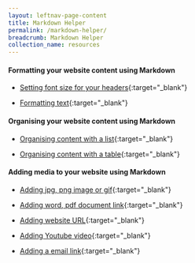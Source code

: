```yaml
---
layout: leftnav-page-content
title: Markdown Helper
permalink: /markdown-helper/
breadcrumb: Markdown Helper
collection_name: resources
---
```


#### **Formatting your website content using Markdown**
* [Setting font size for your headers](https://markdown.isomer.gov.sg/#U1ZWVlbQ0gpOLSnJzEtXSMvPK1EozqxKBbKKFDJSE1NSi4q1tLi4lEHqHBWKcxNzcsAKUqCyXBCJ3NSUzNJcdBmgRFJmOpooyJjSgtQiDCkA){:target="_blank"}

* [Formatting text](https://markdown.isomer.gov.sg/#TY69DsIwEIP3PMVJ2W5BMFcZeQMGVDFcfkBR0xwkFwl4eposZbPlz5a11hoQz1xWEon5ARLegqjUlRs4yltoOXlEoOwBo1CKLn4DwodbGfTOUqoM5D3cmSWUCsI7BlNtTzMfb9Ohi26tmU/DWqOUgUsNYBO75dW2+mivtIS/iSr9BTf5AQ==){:target="_blank"}


#### **Organising your website content using Markdown**
* [Organising content with a list](https://markdown.isomer.gov.sg/#Vcy7CgIxEIXhfp7iQLogK0lpp4VgZW2ZLIMGcoFkgvr2gptd2O4bmPMrpRS0vpaanEjITwh/BO8gLzjE0ERrepSO2WXMlZ0wfI+R5di6X/R/OxE0bsIJZpMlYPNkdpclutcDviPtYitrP/fkuY6qmZbFmezQ5Qc=){:target="_blank"}

* [Organising content with a table](https://markdown.isomer.gov.sg/#zVDBSsNAEL3nK4bk0gZMrGKlJQl48+CtoAeRsmmmTehmJ+xOGlrxp/wEv8zdxgasiFcvO7PzZua9eUEQBBCGd0VRqQ0Ai1xiGHpPCBpXVNeoCthTC0ywQYVaMIKwtUYYm1lED/WinwbaoYYSNUK+h9a4vVwiPPfoVzfpl1HJ3Jh5HHddFx1BM4CR5Y5LruWyB8avcxZ6g5z6y1wKtfXfPC8M70lXB1IsZM9trPSk51lJYUzqHz8XpZ95AAlrF1xSgKbONEKl/rWfLbhdr0Hk1DIsrF7RkMYk5mJoz4YyNNS0UnBFCkx1OGu7iaZQV1I6dHR1OZmOT7iN+lxE9uCsrK1QoPVvzLeTWTSDbf3x/n2Vfd1tmfPhETVXq79c2P1w4T+f9Qk=){:target="_blank"}


#### **Adding media to your website using Markdown**
* [Adding jpg, png image or gif](https://markdown.isomer.gov.sg/#JYvBDoIwEAXvfMUzvWgT4Rv4BePNeFjbpW1Ct6RdUP9eIsncZsYYY2Dt6H2SgJQpsLXdPaaGnVje+JYVjgTkPegoetw4c35xhRa4SBIYGvmwmNLMWEhjd3qMs3IV0rTtBX8UU6lorjILKpPn2p7n4f+1wRVRcnpdW79IuPwA){:target="_blank"}

* [Adding word, pdf document link](https://markdown.isomer.gov.sg/#VcoxCoAwDADA3VcEOqgF7Rvc/IM4VBM1WBtpU/y+OLoeZ4wxYO2AyHEHlCcG8QiB42ltNVKiOsMhD6jAmsgrgYdp40D/PDfu8un8rCNkleS+lN3OepSly6Tl7m/c2hc=){:target="_blank"}

* [Adding website URL](https://markdown.isomer.gov.sg/#nYy9CsIwEMf3PsWfZlAz2L3g4ObgJDiJSNocydF6KclJBvHd7eILOP8+jDEG1h69ZwmoNBRWwvVytrY5UaZNQUwVmjBmcityuP2smWW6b6Pq0nddYI2vYT+m5675u3z36nIgPbSPYXYytR9odIq0kBSwrA+hisriU/0C){:target="_blank"}

* [Adding Youtube video](https://markdown.isomer.gov.sg/#VY+xTsMwEIZ3P8XJ2SI1obRlCEkkCogBBgQsjI59ra06cWRfGvL2mLSqqHXLyd//+3OSJAmk6YNSptvDtxtoaBCORqFLU/alTYA42o0wuQGEUiCuqYItM3i0Rh7AdcA/tfDIoRmI4honxvx1gt3+Dzy3DSpUlwhbxVvXT8DNzos2duEfAdJ1hB2xdQbvIhCCIWiQRsQOSCNwZY4cSOzZxVoA/oi2tzj7R946dwhgzQELVkYepBUhVLzpF9PJkNcM5lOeXofRKNIV39zdcNBo9poqvlpuOAQvK66J+lDk+TiO2bkhk67NZ+V8u5Uf69eXJ/UWw3Nd47xCX/G4C2vdWHExkOutmO4BO+mnnlAtWlRGnIndYG2QPv6yLvOTU83KPMrX7Bc=){:target="_blank"}

* [Adding a email link](https://markdown.isomer.gov.sg/#U1ZWVlbQ0nJMScnMS1dIzU3MzFHIyczL1tLi8kgtSlUvVsjIL1coyVdILkpNLElVSERSo6NgA+Y4FOfnppZkAA3QS87PteMCAA==){:target="_blank"}





